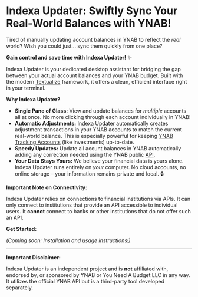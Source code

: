 # Indexa Updater: Swiftly Sync Your Real-World Balances with YNAB!

Tired of manually updating account balances in YNAB to reflect the *real* world? Wish you could just... sync them quickly from one place?

**Gain control and save time with Indexa Updater!** ✨

Indexa Updater is your dedicated desktop assistant for bridging the gap between your actual account balances and your YNAB budget. Built with the modern [Textualize](https://textualize.io/) framework, it offers a clean, efficient interface right in your terminal.

**Why Indexa Updater?**

* **Single Pane of Glass:** View and update balances for *multiple* accounts all at once. No more clicking through each account individually in YNAB!
* **Automatic Adjustments:** Indexa Updater automatically creates adjustment transactions in your YNAB accounts to match the current real-world balance. This is especially powerful for keeping [YNAB Tracking Accounts](https://docs.youneedabudget.com/category/131-tracking-accounts) (like investments) up-to-date.
* **Speedy Updates:** Update all acount balances in YNAB automatically adding any correction needed using the YNAB public [API](https://api.ynab.com/).
* **Your Data Stays Yours:** We believe your financial data is yours alone. Indexa Updater runs entirely on *your* computer. No cloud accounts, no online storage – your information remains private and local. 🔒

**Important Note on Connectivity:**

Indexa Updater relies on connections to financial institutions via APIs. It can only connect to institutions that provide an API accessible to individual users. It **cannot** connect to banks or other institutions that do not offer such an API.

**Get Started:**

_(Coming soon: Installation and usage instructions!)_

---

**Important Disclaimer:**

Indexa Updater is an independent project and is **not** affiliated with, endorsed by, or sponsored by YNAB or You Need A Budget LLC in any way. It utilizes the official YNAB API but is a third-party tool developed separately.
